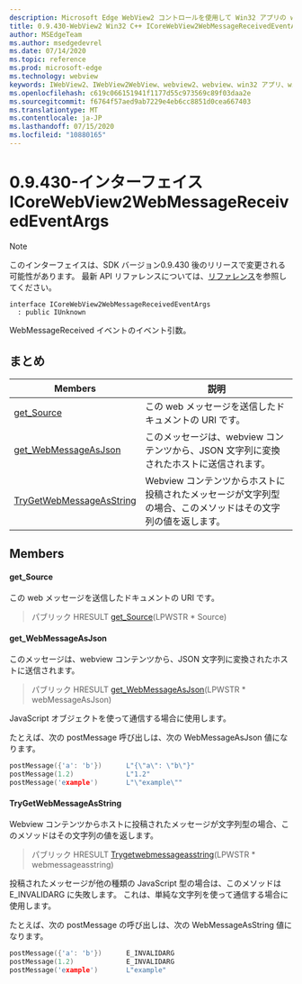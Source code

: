 ```yaml
---
description: Microsoft Edge WebView2 コントロールを使用して Win32 アプリの web コンテンツをホストする
title: 0.9.430-WebView2 Win32 C++ ICoreWebView2WebMessageReceivedEventArgs
author: MSEdgeTeam
ms.author: msedgedevrel
ms.date: 07/14/2020
ms.topic: reference
ms.prod: microsoft-edge
ms.technology: webview
keywords: IWebView2、IWebView2WebView、webview2、webview、win32 アプリ、win32、edge、ICoreWebView2、ICoreWebView2Host、browser control、edge html
ms.openlocfilehash: c619c066151941f1177d55c973569c89f03daa2e
ms.sourcegitcommit: f6764f57aed9ab7229e4eb6cc8851d0cea667403
ms.translationtype: MT
ms.contentlocale: ja-JP
ms.lasthandoff: 07/15/2020
ms.locfileid: "10880165"
---
```

# 0.9.430-インターフェイス ICoreWebView2WebMessageReceivedEventArgs 

> [!NOTE]
> このインターフェイスは、SDK バージョン0.9.430 後のリリースで変更される可能性があります。 最新 API リファレンスについては、[リファレンス](../../../webview2-api-reference.md)を参照してください。

```
interface ICoreWebView2WebMessageReceivedEventArgs
  : public IUnknown
```

WebMessageReceived イベントのイベント引数。

## まとめ

 Members                        | 説明
--------------------------------|---------------------------------------------
[get_Source](#get_source) | この web メッセージを送信したドキュメントの URI です。
[get_WebMessageAsJson](#get_webmessageasjson) | このメッセージは、webview コンテンツから、JSON 文字列に変換されたホストに送信されます。
[TryGetWebMessageAsString](#trygetwebmessageasstring) | Webview コンテンツからホストに投稿されたメッセージが文字列型の場合、このメソッドはその文字列の値を返します。

## Members

#### get_Source 

この web メッセージを送信したドキュメントの URI です。

> パブリック HRESULT [get_Source](#get_source)(LPWSTR * Source)

#### get_WebMessageAsJson 

このメッセージは、webview コンテンツから、JSON 文字列に変換されたホストに送信されます。

> パブリック HRESULT [get_WebMessageAsJson](#get_webmessageasjson)(LPWSTR * webMessageAsJson)

JavaScript オブジェクトを使って通信する場合に使用します。

たとえば、次の postMessage 呼び出しは、次の WebMessageAsJson 値になります。

```cpp
postMessage({'a': 'b'})      L"{\"a\": \"b\"}"
postMessage(1.2)             L"1.2"
postMessage('example')       L"\"example\""
```

#### TryGetWebMessageAsString 

Webview コンテンツからホストに投稿されたメッセージが文字列型の場合、このメソッドはその文字列の値を返します。

> パブリック HRESULT [Trygetwebmessageasstring](#trygetwebmessageasstring)(LPWSTR * webmessageasstring)

投稿されたメッセージが他の種類の JavaScript 型の場合は、このメソッドは E_INVALIDARG に失敗します。 これは、単純な文字列を使って通信する場合に使用します。

たとえば、次の postMessage の呼び出しは、次の WebMessageAsString 値になります。

```cpp
postMessage({'a': 'b'})      E_INVALIDARG
postMessage(1.2)             E_INVALIDARG
postMessage('example')       L"example"
```

